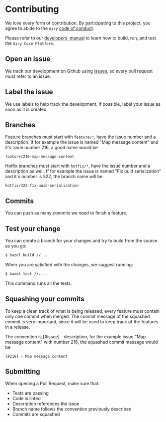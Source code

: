 # Contributing

We love every form of contribution. By participating to this project, you
agree to abide to the `Airy` [code of conduct](/code_of_conduct.md).

Please refer to our [developers' manual](/docs/docs/developers-manual.md) to learn
how to build, run, and test the `Airy Core Platform`.


## Open an issue

We track our development on Github using [issues](https://github.com/airyhq/airy/issues), so every pull request must refer to an issue.


## Label the issue

We use labels to help track the development. If possible, label your issue as soon as it is created.

## Branches

Feature branches must start with `feature/*`, have the issue number and a description.
If for example the issue is named "Map message content" and it's issue number 216, a good name would be

`feature/216-map-message-content`

Hotfix branches must start with `hotfix/*`, have the issue number and a description as well.
If for example the issue is named "Fix uuid serialization" and it's number is 322, the branch name will be

`hotfix/322-fix-uuid-serialization`

## Commits

You can push as many commits we need to finish a feature.

## Test your change

You can create a branch for your changes and try to build from the source as
you go:

```sh
$ bazel build //...
```

When you are satisfied with the changes, we suggest running:

```sh
$ bazel test //...
```

This command runs all the tests.

## Squashing your commits

To keep a clean track of what is being released, every feature must contain only one commit when merged.
The commit message of the squashed commit is very important, since it will be used to keep track of the features in a release.

The convention is [#issue] - description, for the example issue "Map message content" with number 216, the squashed commit message would be

`[#216] - Map message content`

## Submitting

When opening a Pull Request, make sure that:

- Tests are passing
- Code is linted
- Description references the issue
- Branch name follows the convention previously described
- Commits are squashed



